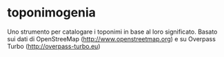 # toponimogenia
Uno strumento per catalogare i toponimi in base al loro significato. Basato sui dati di OpenStreeMap (http://www.openstreetmap.org) e su Overpass Turbo (http://overpass-turbo.eu)
